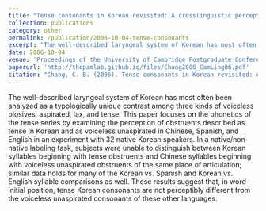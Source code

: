 ```yaml
---
title: "Tense consonants in Korean revisited: A crosslinguistic perceptual study"
collection: publications
category: other
permalink: /publication/2006-10-04-tense-consonants
excerpt: "The well-described laryngeal system of Korean has most often been analyzed as a typologically unique contrast among three..."
date: 2006-10-04
venue: 'Proceedings of the University of Cambridge Postgraduate Conference in Language Research'
paperurl: 'http://thepamlab.github.io/files/Chang2006_CamLing06.pdf'
citation: "Chang, C. B. (2006). Tense consonants in Korean revisited: A crosslinguistic perceptual study. In C. Chang, E. Dugarova, I. Theodoropoulou, E. Vilar Beltrán, & E. Wilford (Eds.), <i>CamLing 2006: Proceedings of the 4th University of Cambridge Postgraduate Conference in Language Research</i> (pp. 35–42). Cambridge, UK: Cambridge Institute of Language Research."
---
```


The well-described laryngeal system of Korean has most often been analyzed as a typologically unique contrast among three kinds of voiceless plosives: aspirated, lax, and tense. This paper focuses on the phonetics of the tense series by examining the perception of obstruents described as tense in Korean and as voiceless unaspirated in Chinese, Spanish, and English in an experiment with 32 native Korean speakers. In a native/non-native labeling task, subjects were unable to distinguish between Korean syllables beginning with tense obstruents and Chinese syllables beginning with voiceless unaspirated obstruents of the same place of articulation; similar data holds for many of the Korean vs. Spanish and Korean vs. English syllable comparisons as well. These results suggest that, in word-initial position, tense Korean consonants are not perceptibly different from the voiceless unaspirated consonants of these other languages.

